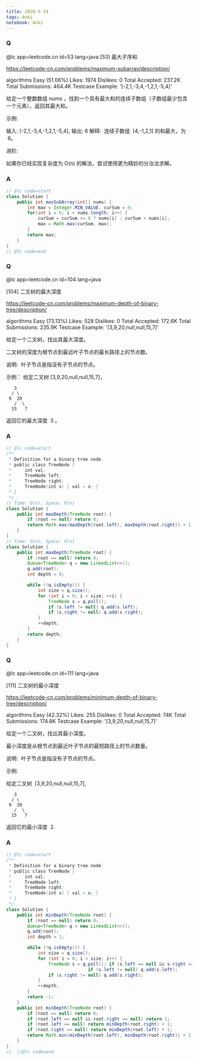 ```yaml
---
title: 2020-5-14
tags: Anki
notebook: Anki
---
```


### Q

@lc app=leetcode.cn id=53 lang=java
[53] 最大子序和

https://leetcode-cn.com/problems/maximum-subarray/description/

algorithms
Easy (51.06%)
Likes: 1974
Dislikes: 0
Total Accepted: 237.2K
Total Submissions: 464.4K
Testcase Example: '[-2,1,-3,4,-1,2,1,-5,4]'

给定一个整数数组 nums ，找到一个具有最大和的连续子数组（子数组最少包含一个元素），返回其最大和。

示例:

输入: [-2,1,-3,4,-1,2,1,-5,4],
输出: 6
解释:  连续子数组  [4,-1,2,1] 的和最大，为  6。

进阶:

如果你已经实现复杂度为 O(n) 的解法，尝试使用更为精妙的分治法求解。

### A

```java
// @lc code=start
class Solution {
    public int maxSubArray(int[] nums) {
        int max = Integer.MIN_VALUE, curSum = 0;
        for(int i = 0; i < nums.length; i++) {
            curSum = curSum <= 0 ? nums[i] : curSum + nums[i];
            max = Math.max(curSum, max);
        }
        return max;
    }
}
// @lc code=end
```

### Q

@lc app=leetcode.cn id=104 lang=java

[104] 二叉树的最大深度

https://leetcode-cn.com/problems/maximum-depth-of-binary-tree/description/

algorithms
Easy (73.13%)
Likes: 528
Dislikes: 0
Total Accepted: 172.6K
Total Submissions: 235.9K
Testcase Example: '[3,9,20,null,null,15,7]'

给定一个二叉树，找出其最大深度。

二叉树的深度为根节点到最远叶子节点的最长路径上的节点数。

说明:  叶子节点是指没有子节点的节点。

示例：
给定二叉树 [3,9,20,null,null,15,7]，

```
⁠   3
⁠  / \
⁠ 9  20
⁠   /  \
⁠  15   7
```

返回它的最大深度  3 。

### A

```java
// @lc code=start
/**
 * Definition for a binary tree node.
 * public class TreeNode {
 *     int val;
 *     TreeNode left;
 *     TreeNode right;
 *     TreeNode(int x) { val = x; }
 * }
 */
// Time: O(n), Space: O(n)
class Solution {
    public int maxDepth(TreeNode root) {
        if (root == null) return 0;
        return Math.max(maxDepth(root.left), maxDepth(root.right)) + 1;
    }
}
// Time: O(n), Space: O(n)
class Solution {
    public int maxDepth(TreeNode root) {
        if (root == null) return 0;
        Queue<TreeNode> q = new LinkedList<>();
        q.add(root);
        int depth = 0;

        while (!q.isEmpty()) {
            int size = q.size();
            for (int i = 0; i < size; ++i) {
                TreeNode s = q.poll();
                if (s.left != null) q.add(s.left);
                if (s.right != null) q.add(s.right);
            }
            ++depth;
        }
        return depth;
    }
}
```

### Q

@lc app=leetcode.cn id=111 lang=java

[111] 二叉树的最小深度

https://leetcode-cn.com/problems/minimum-depth-of-binary-tree/description/

algorithms
Easy (42.32%)
Likes: 255
Dislikes: 0
Total Accepted: 74K
Total Submissions: 174.8K
Testcase Example: '[3,9,20,null,null,15,7]'

给定一个二叉树，找出其最小深度。

最小深度是从根节点到最近叶子节点的最短路径上的节点数量。

说明:  叶子节点是指没有子节点的节点。

示例:

给定二叉树  [3,9,20,null,null,15,7],

```
⁠   3
⁠  / \
⁠ 9  20
⁠   /  \
⁠  15   7
```

返回它的最小深度  2.

### A

```java
// @lc code=start
/**
 * Definition for a binary tree node.
 * public class TreeNode {
 *     int val;
 *     TreeNode left;
 *     TreeNode right;
 *     TreeNode(int x) { val = x; }
 * }
 */
class Solution {
    public int minDepth(TreeNode root) {
        if (root == null) return 0;
        Queue<TreeNode> q = new LinkedList<>();
        q.add(root);
        int depth = 1;

        while (!q.isEmpty()) {
            int size = q.size();
            for (int i = 0; i < size; i++) {
                TreeNode s = q.poll(); if (s.left == null && s.right == null) return depth;
                               if (s.left != null) q.add(s.left);
                if (s.right != null) q.add(s.right);
            }
            ++depth;
        }
        return -1;
    }
    public int minDepth(TreeNode root) {
        if (root == null) return 0;
        if (root.left == null && root.right == null) return 1;
        if (root.left == null) return minDepth(root.right) + 1;
        if (root.right == null) return minDepth(root.left) + 1;
        return Math.min(minDepth(root.left), minDepth(root.right)) + 1;
    }
}
//  //@lc code=end
```
